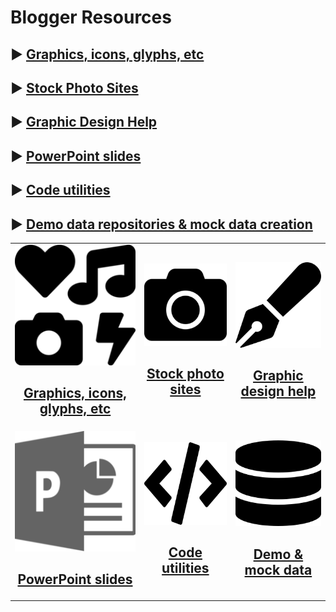# Blogger Resources

## ► [Graphics, icons, glyphs, etc](/resources/graphics-glyphs.md) 
## ► [Stock Photo Sites](/resources/stock-photos.md) 
## ► [Graphic Design Help](/resources/graphic-design.md) 
## ► [PowerPoint slides](/resources/graphic-design.md) 
## ► [Code utilities](/resources/code-utilities.md)
## ► [Demo data repositories & mock data creation](/resources/mock-demo-data.md)



<table>
   <tr align="center">
      <td><a href="resources/graphics-glyphs.md"><img src="img/icons-200x200.png" alt="icons"></a><br>
            <h2><a href="resources/graphics-glyphs.md">Graphics, icons, glyphs, etc</a></h2>
      </td>
      <td><a href="/resources/stock-photos.md"><img src="img/camera-200x200.png" alt="stock photos"></a><br>
            <h2><a href="/resources/stock-photos.md">Stock photo sites</a></h2>
      </td>
      <td><a href="/resources/graphic-design.md"><img src="img/pen-200x200.png" alt="graphic design"></a><br>
            <h2><a href="//resources/graphic-design.md">Graphic design help</a></h2>
      </td>
   </tr>
   <tr align="center">
      <td><a href="/resources/graphic-design.md"><img src="img/ppt-200x200.png" alt="powerpoint"></a><br>
            <h2><a href="/resources/graphic-design.md">PowerPoint slides</a></h2>
      </td>
      <td><a href="/resources/code-utilities.md"><img src="img/code-200x200.png" alt="code"></a><br>
            <h2><a href="/resources/code-utilities.md">Code utilities</a></h2>
      </td>
      <td><a href="/resources/mock-demo-data.md"><img src="img/database-200x200.png" alt="demo data"></a><br>
            <h2><a href="/resources/mock-demo-data.md">Demo & mock data</a></h2>
      </td>
   </tr>
</table>